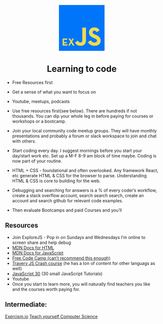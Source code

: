 <div style="width:100%;text-align:center">
<img src="./images/exJSLogo.png" height="150px">
<h1> Learning to code </h1>
</div>

- Free Resources first
- Get a sense of what you want to focus on
- Youtube, meetups, podcasts

- Use free resources first(see below). There are hundreds if not thousands. You can dip your whole leg in before paying for courses or workshops or a bootcamp.
- Join your local community code meetup groups. They will have monthly presentations and probably a forum or slack workspace to join and chat with others.
- Start coding every day. I suggest mornings before you start your day/start work etc. Set up a M-F 8-9 am block of time maybe. Coding is now part of your routine.
- HTML + CSS - foundational and often overlooked. Any framework React, etc generate HTML & CSS for the browser to parse. Understanding HTML & CSS is core to building for the web.
- Debugging and searching for answers is a % of every coder’s workflow, create a stack overflow account, search search search, create an account and search github for relevant code examples.
- Then evaluate Bootcamps and paid Courses and you’ll

## Resources

- Join ExploreJS - Pop in on Sundays and Wednesdays I’m online to screen share and help debug
- [MDN Docs for HTML](https://developer.mozilla.org/en-US/docs/Web/HTML)
- [MDN Docs for JavaScript](https://developer.mozilla.org/en-US/docs/Web/JavaScript)
- [Free Code Camp (can’t recommend this enough)](https://www.freecodecamp.org/)
- [Travery JS Crash course](https://www.youtube.com/watch?v=hdI2bqOjy3c) (he has a ton of content for other languags as well)
- [JavaScript 30](https://javascript30.com/) (30 small JavaScript Tutorials)
- Youtube
- Once you start to learn more, you will naturally find teachers you like and the courses worth paying for.

## Intermediate:

[Exercism.io](https://exercism.io/)
[Teach yourself Computer Science](https://teachyourselfcs.com/)
